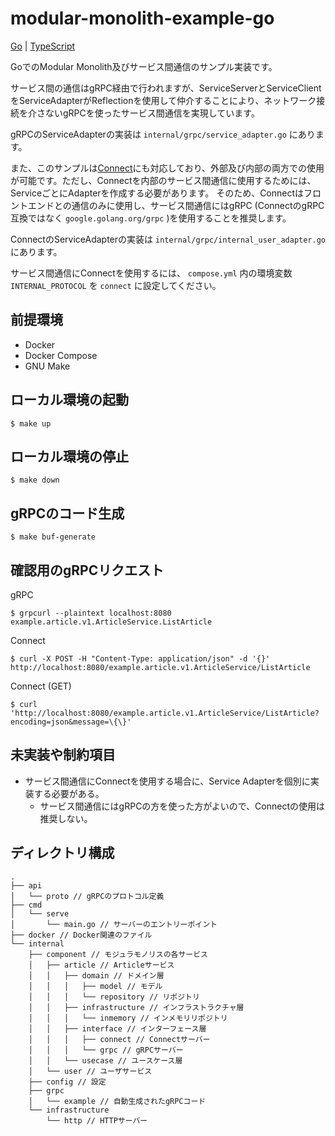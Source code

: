 # modular-monolith-example-go

[Go](https://github.com/aplulu/modular-monolith-example-go) | [TypeScript](https://github.com/aplulu/modular-monolith-example-ts)

GoでのModular Monolith及びサービス間通信のサンプル実装です。

サービス間の通信はgRPC経由で行われますが、ServiceServerとServiceClientをServiceAdapterがReflectionを使用して仲介することにより、ネットワーク接続を介さないgRPCを使ったサービス間通信を実現しています。

gRPCのServiceAdapterの実装は `internal/grpc/service_adapter.go` にあります。

また、このサンプルは[Connect](https://connectrpc.com)にも対応しており、外部及び内部の両方での使用が可能です。ただし、Connectを内部のサービス間通信に使用するためには、ServiceごとにAdapterを作成する必要があります。
そのため、Connectはフロントエンドとの通信のみに使用し、サービス間通信にはgRPC (ConnectのgRPC互換ではなく `google.golang.org/grpc` )を使用することを推奨します。

ConnectのServiceAdapterの実装は `internal/grpc/internal_user_adapter.go` にあります。

サービス間通信にConnectを使用するには、 `compose.yml` 内の環境変数 `INTERNAL_PROTOCOL` を `connect` に設定してください。

## 前提環境

* Docker
* Docker Compose
* GNU Make

## ローカル環境の起動

```shell
$ make up
```

## ローカル環境の停止

```shell
$ make down
```

## gRPCのコード生成

```shell
$ make buf-generate
```

## 確認用のgRPCリクエスト

gRPC
```shell
$ grpcurl --plaintext localhost:8080 example.article.v1.ArticleService.ListArticle 
```

Connect

```shell
$ curl -X POST -H "Content-Type: application/json" -d '{}' http://localhost:8080/example.article.v1.ArticleService/ListArticle
```

Connect (GET)

```shell
$ curl 'http://localhost:8080/example.article.v1.ArticleService/ListArticle?encoding=json&message=\{\}'
```

## 未実装や制約項目

* サービス間通信にConnectを使用する場合に、Service Adapterを個別に実装する必要がある。
  * サービス間通信にはgRPCの方を使った方がよいので、Connectの使用は推奨しない。

## ディレクトリ構成

```
.
├── api
│   └── proto // gRPCのプロトコル定義
├── cmd
│   └── serve
│       └── main.go // サーバーのエントリーポイント
├── docker // Docker関連のファイル
└── internal
    ├── component // モジュラモノリスの各サービス
    │   ├── article // Articleサービス
    │   │   ├── domain // ドメイン層
    │   │   │   ├── model // モデル
    │   │   │   └── repository // リポジトリ
    │   │   ├── infrastructure // インフラストラクチャ層
    │   │   │   └── inmemory // インメモリリポジトリ
    │   │   ├── interface // インターフェース層
    │   │   │   ├── connect // Connectサーバー
    │   │   │   └── grpc // gRPCサーバー
    │   │   └── usecase // ユースケース層
    │   └── user // ユーザサービス
    ├── config // 設定
    ├── grpc
    │   └── example // 自動生成されたgRPCコード
    └── infrastructure
        └── http // HTTPサーバー
```